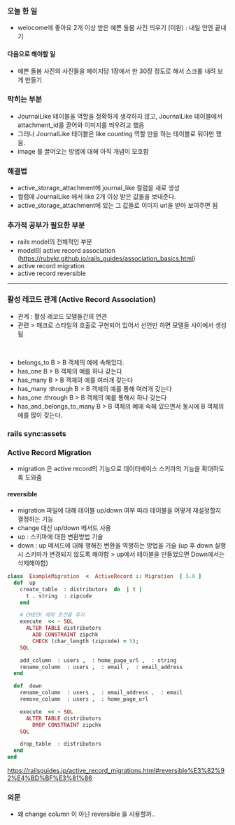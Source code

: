### 오늘 한 일 
- welocome에 좋아요 2개 이상 받은 예쁜 돌봄 사진 띄우기 (미완) : 내일 안엔 끝내기 

#### 다음으로 해야할 일 
- 예쁜 돌봄 사진의 사진들을 페이지당 1장에서 한 30장 정도로 해서 스크롤 내려 보게 만들기 

### 막히는 부분 
- JournalLike 테이블을 역할을 정확하게 생각하지 않고, JournalLike 테이블에서 attachment_id를 끌어와 이미지를 띄우려고 했음
- 그러나 JournalLike 테이블은 like counting 역할 만을 하는 테이블로 둬야만 했음. 
- image 를 끌어오는 방법에 대해 아직 개념이 모호함 

### 해결법 
- active_storage_attachment에 journal_like 컬럼을 새로 생성
- 컬럼에 JournalLike 에서 like 2개 이상 받은 값들을 보내준다. 
- active_storage_attachment에 있는 그 값들로 이미지 url을 받아 보여주면 됨 

### 추가적 공부가 필요한 부분 
- rails model의 전체적인 부분 
- model의 active record association (https://rubykr.github.io/rails_guides/association_basics.html)
- active record migration
- active record reversible 

___________________


### 활성 레코드 관계 (Active Record Association)
- 관계 : 활성 레코드 모델들간의 연관 
- 관련 > 매크로 스타일의 호출로 구현되어 있어서 선언만 하면 모델들 사이에서 생성됨 
<br>

- belongs_to B > B 객체의 예에 속해있다. 
- has_one B > B 객체의 예를 하나 갖는다 
- has_many B > B 객체의 예를 여러개 갖는다 
- has_many :through B > B 객체의 예를 통해 여러개 갖는다 
- has_one :through B > B 객체의 예를 통해서 하나 갖는다 
- has_and_belongs_to_many B > B 객체의 예에 속해 있으면서 동시에 B 객체의 에를 많이 갖는다. 


### rails sync:assets


### Active Record Migration 
- migration 은 active record의 기능으로 데이터베이스 스키마의 기능을 확대하도록 도와줌 

#### reversible 
- migration 파일에 대해 테이블 up/down 여부 따라 테이블을 어떻게 재설정할지 결정하는 기능 
- change 대신 up/down 메서드 사용 
- up : 스키마에 대한 변환방법 기술 
- down : up 메서드에 대해 행해진 변환을 역행하는 방법을 기술 
(up 후 down 실행 시 스키마가 변경되지 않도록 해야함 > up에서 테이블을 만들었으면 Down에서는 삭제해야함)

```ruby
class  ExampleMigration  <  ActiveRecord :: Migration  [ 5.0 ] 
  def  up 
    create_table  : distributors  do  | t | 
      t . string  : zipcode 
    end

    # CHECK 제약 조건을 추가 
    execute  << - SQL
      ALTER TABLE distributors
        ADD CONSTRAINT zipchk
        CHECK (char_length (zipcode) = 5);
    SQL

    add_column  : users ,  : home_page_url ,  : string 
    rename_column  : users ,  : email ,  : email_address 
  end

  def  down 
    rename_column  : users ,  : email_address ,  : email 
    remove_column  : users ,  : home_page_url

    execute  << - SQL
      ALTER TABLE distributors
        DROP CONSTRAINT zipchk
    SQL

    drop_table  : distributors 
  end 
end
```

https://railsguides.jp/active_record_migrations.html#reversible%E3%82%92%E4%BD%BF%E3%81%86


### 의문 
- 왜 change column 이 아닌 reversible 을 사용할까.. 
